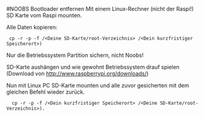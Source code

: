 #NOOBS Bootloader entfernen
Mit einem Linux-Rechner (nicht der Raspi!) SD Karte vom Raspi mounten.

Alle Daten kopieren:

     cp -r -p -f /<Deine SD-Karte/root-Verzeichnis> /<Dein kurzfristiger Speicherort>)

Nur die Betriebssystem Partition sichern, nicht Noobs!

SD-Karte aushängen und wie gewohnt Betriebssystem drauf spielen (Download von http://www.raspberrypi.org/downloads/)

Nun mit Linux PC SD-Karte mounten und alle zuvor gesicherten mit dem gleichen Befehl wieder zurück.

      cp -r -p -f /<Dein kurzfristiger Speicherort> /<Deine SD-Karte/root-Verzeichnis>).

